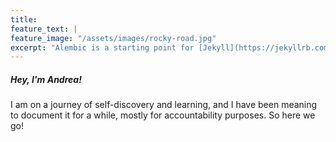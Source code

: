 ```yaml
---
title:
feature_text: |
feature_image: "/assets/images/rocky-road.jpg"
excerpt: "Alembic is a starting point for [Jekyll](https://jekyllrb.com/) projects. Rather than starting from scratch, this boilerplate is designed to get the ball rolling immediately. Install it, configure it, tweak it, push it."
---
```



##### Hey, I'm Andrea!
I am on a journey of self-discovery and learning, and I have been meaning to document it for a while, mostly for accountability purposes. So here we go!
